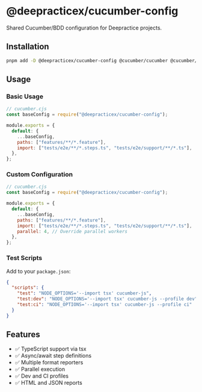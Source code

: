 # @deepracticex/cucumber-config

Shared Cucumber/BDD configuration for Deepractice projects.

## Installation

```bash
pnpm add -D @deepracticex/cucumber-config @cucumber/cucumber @cucumber/pretty-formatter
```

## Usage

### Basic Usage

```javascript
// cucumber.cjs
const baseConfig = require("@deepracticex/cucumber-config");

module.exports = {
  default: {
    ...baseConfig,
    paths: ["features/**/*.feature"],
    import: ["tests/e2e/**/*.steps.ts", "tests/e2e/support/**/*.ts"],
  },
};
```

### Custom Configuration

```javascript
// cucumber.cjs
const baseConfig = require("@deepracticex/cucumber-config");

module.exports = {
  default: {
    ...baseConfig,
    paths: ["features/**/*.feature"],
    import: ["tests/e2e/**/*.steps.ts", "tests/e2e/support/**/*.ts"],
    parallel: 4, // Override parallel workers
  },
};
```

### Test Scripts

Add to your `package.json`:

```json
{
  "scripts": {
    "test": "NODE_OPTIONS='--import tsx' cucumber-js",
    "test:dev": "NODE_OPTIONS='--import tsx' cucumber-js --profile dev",
    "test:ci": "NODE_OPTIONS='--import tsx' cucumber-js --profile ci"
  }
}
```

## Features

- ✅ TypeScript support via tsx
- ✅ Async/await step definitions
- ✅ Multiple format reporters
- ✅ Parallel execution
- ✅ Dev and CI profiles
- ✅ HTML and JSON reports
